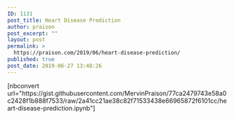 ```yaml
---
ID: 1131
post_title: Heart Disease Prediction
author: praison
post_excerpt: ""
layout: post
permalink: >
  https://praison.com/2019/06/heart-disease-prediction/
published: true
post_date: 2019-06-27 13:48:26
---
```

<!-- wp:paragraph -->
<p>[nbconvert url="https://gist.githubusercontent.com/MervinPraison/77ca2479743e58a0c2428f1b888f7533/raw/2a41cc21ae38c82f71533438e66965872f6101cc/heart-disease-prediction.ipynb"]</p>
<!-- /wp:paragraph -->